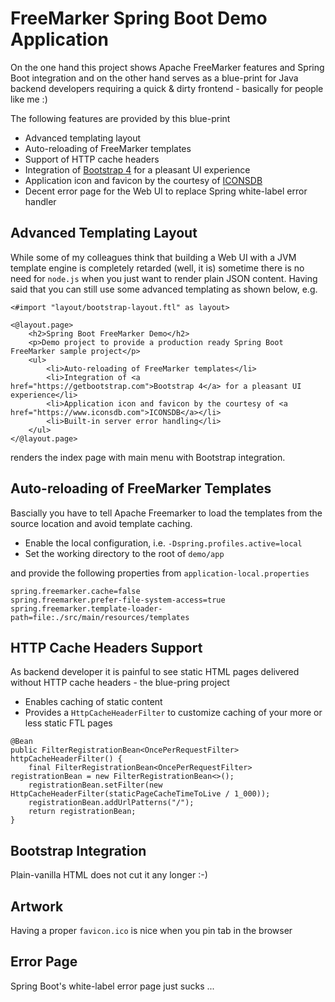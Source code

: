 # FreeMarker Spring Boot Demo Application 

On the one hand this project shows Apache FreeMarker features and Spring Boot integration and on the other hand serves as a blue-print for Java backend developers requiring a quick & dirty frontend - basically for people like me :)

The following features are provided by this blue-print

* Advanced templating layout
* Auto-reloading of FreeMarker templates
* Support of HTTP cache headers
* Integration of <a href="https://getbootstrap.com">Bootstrap 4</a> for a pleasant UI experience
* Application icon and favicon by the courtesy of <a href="https://www.iconsdb.com">ICONSDB</a>
* Decent error page for the Web UI to replace Spring white-label error handler

## Advanced Templating Layout

While some of my colleagues think that building a Web UI with a JVM template engine is completely retarded (well, it is) sometime there is no need for `node.js` when you just want to render plain JSON content. Having said that you can still use some advanced templating as shown below, e.g.

```
<#import "layout/bootstrap-layout.ftl" as layout>

<@layout.page>
    <h2>Spring Boot FreeMarker Demo</h2>
    <p>Demo project to provide a production ready Spring Boot FreeMarker sample project</p>
    <ul>
        <li>Auto-reloading of FreeMarker templates</li>
        <li>Integration of <a href="https://getbootstrap.com">Bootstrap 4</a> for a pleasant UI experience</li>
        <li>Application icon and favicon by the courtesy of <a href="https://www.iconsdb.com">ICONSDB</a></li>
        <li>Built-in server error handling</li>
    </ul>
</@layout.page>
```

renders the index page with main menu with Bootstrap integration.

## Auto-reloading of FreeMarker Templates

Bascially you have to tell Apache Freemarker to load the templates from the source location and avoid template caching.

* Enable the local configuration, i.e. `-Dspring.profiles.active=local`
* Set the working directory to the root of `demo/app` 

and provide the following properties from `application-local.properties`

```text
spring.freemarker.cache=false
spring.freemarker.prefer-file-system-access=true
spring.freemarker.template-loader-path=file:./src/main/resources/templates
```

## HTTP Cache Headers Support

As backend developer it is painful to see static HTML pages delivered without HTTP cache headers - the blue-pring project

* Enables caching of static content
* Provides a `HttpCacheHeaderFilter` to customize caching of your more or less static FTL pages

```
@Bean
public FilterRegistrationBean<OncePerRequestFilter> httpCacheHeaderFilter() {
    final FilterRegistrationBean<OncePerRequestFilter> registrationBean = new FilterRegistrationBean<>();
    registrationBean.setFilter(new HttpCacheHeaderFilter(staticPageCacheTimeToLive / 1_000));
    registrationBean.addUrlPatterns("/");
    return registrationBean;
}
```

## Bootstrap Integration

Plain-vanilla HTML does not cut it any longer :-)

## Artwork

Having a proper `favicon.ico` is nice when you pin tab in the browser

## Error Page

Spring Boot's white-label error page just sucks ...